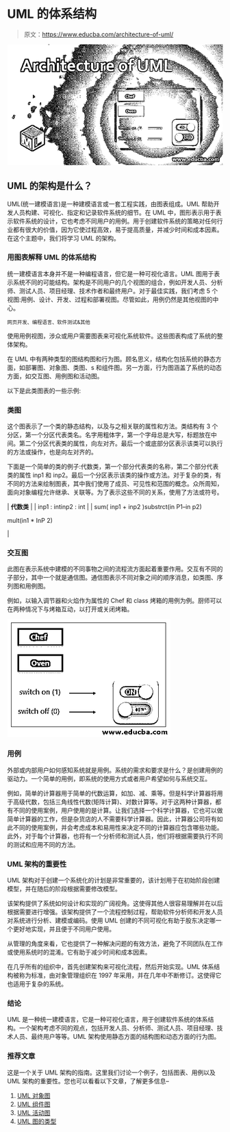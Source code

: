 # UML 的体系结构

> 原文：<https://www.educba.com/architecture-of-uml/>

![Architecture of UML](img/6b392cf4e9c6cc2c82d5cf33eedb5e0d.png)



## UML 的架构是什么？

UML(统一建模语言)是一种建模语言或一套工程实践，由图表组成。UML 帮助开发人员构建、可视化、指定和记录软件系统的细节。在 UML 中，图形表示用于表示软件系统的设计，它也考虑不同用户的用例。用于创建软件系统的策略对任何行业都有很大的价值，因为它使过程高效，易于提高质量，并减少时间和成本因素。在这个主题中，我们将学习 UML 的架构。

### 用图表解释 UML 的体系结构

统一建模语言本身并不是一种编程语言，但它是一种可视化语言。UML 图用于表示系统不同的可能结构。架构是不同用户的几个视图的组合，例如开发人员、分析师、测试人员、项目经理、技术作者和最终用户。对于最佳实践，我们考虑 5 个视图:用例、设计、开发、过程和部署视图。尽管如此，用例仍然是其他视图的中心。

<small>网页开发、编程语言、软件测试&其他</small>

使用用例视图，涉众或用户需要图表来可视化系统软件。这些图表构成了系统的整体架构。

在 UML 中有两种类型的图结构图和行为图。顾名思义，结构化包括系统的静态方面，如部署图、对象图、类图、s 和组件图。另一方面，行为图涵盖了系统的动态方面，如交互图、用例图和活动图。

以下是此类图表的一些示例:

### 类图

这个图表示了一个类的静态结构，以及与之相关联的属性和方法。类结构有 3 个分区，第一个分区代表类名。名字用粗体字，第一个字母总是大写，标题放在中间。第二个分区代表类的属性，向左对齐。最后一个或底部分区表示该类可以执行的方法或操作，也是向左对齐的。

下面是一个简单的类的例子:代数类，第一个部分代表类的名称，第二个部分代表类的属性 inp1 和 inp2。最后一个分区表示该类的操作或方法。对于复杂的类，有不同的方法来绘制图表，其中我们使用了成员、可见性和范围的概念。众所周知，面向对象编程允许继承、关联等。为了表示这些不同的关系，使用了方法或符号。

| **代数类** |
| inp1 : intinp2 : int |
| sum( inp1 + inp2 )substrct(in P1–in p2)

mult(in1 * InP 2)

 |

### 交互图

此图在表示系统中建模的不同事物之间的流程流方面起着重要作用。交互有不同的子部分，其中一个就是通信图。通信图表示不同对象之间的顺序消息，如类图、序列图和用例图。

例如，以输入调节器和火焰作为属性的 Chef 和 class 烤箱的用例为例。厨师可以在两种情况下与烤箱互动，以打开或关闭烤箱。

![Architecture of UML 2](img/d4db00eff835ca93479095f8661f0db4.png)



### 用例

外部或内部用户如何感知系统就是用例。系统的需求和要求是什么？是创建用例的驱动力。一个简单的用例，即系统的使用方式或者用户希望如何与系统交互。

例如，简单的计算器用于简单的代数运算，如加、减、乘等。但是科学计算器将用于高级代数，包括三角线性代数(矩阵计算)、对数计算等。对于这两种计算器，都有不同的使用案例，用户使用的是计算。让我们选择一个科学计算器，它也可以做简单计算器的工作，但是杂货店的人不需要科学计算器。因此，计算器公司将有如此不同的使用案例，并会考虑成本和易用性来决定不同的计算器应包含哪些功能。此外，对于每个计算器，也将有一个分析师和测试人员，他们将根据需要执行不同的测试和应用不同的方法。

### UML 架构的重要性

UML 架构对于创建一个系统化的计划是非常重要的，该计划用于在初始阶段创建模型，并在随后的阶段根据需要修改模型。

该架构提供了系统如何设计和实现的广阔视角。这使得其他人很容易理解并在以后根据需要进行增强。该架构提供了一个流程控制过程，帮助软件分析师和开发人员对系统进行分析、建模或编码。使用 UML 创建的不同可视化有助于股东决定哪一个更好地实现，并且便于不同用户使用。

从管理的角度来看，它也提供了一种解决问题的有效方法，避免了不同团队在工作或使用系统时的混淆。它有助于减少时间和成本因素。

在几乎所有的组织中，首先创建架构来可视化流程，然后开始实现。UML 体系结构被称为标准，由对象管理组织在 1997 年采用，并在几年中不断修订。这使得它也适用于复杂的系统。

### 结论

UML 是一种统一建模语言，它是一种可视化语言，用于创建软件系统的体系结构。一个架构考虑不同的观点，包括开发人员、分析师、测试人员、项目经理、技术人员、最终用户等等。UML 架构使用静态方面的结构图和动态方面的行为图。

### 推荐文章

这是一个关于 UML 架构的指南。这里我们讨论一个例子，包括图表、用例以及 UML 架构的重要性。您也可以看看以下文章，了解更多信息–

1.  [UML 对象图](https://www.educba.com/uml-object-diagram/)
2.  [UML 组件图](https://www.educba.com/uml-component-diagram/)
3.  [UML 活动图](https://www.educba.com/uml-activity-diagram/)
4.  [UML 图的类型](https://www.educba.com/types-of-uml-diagrams/)





